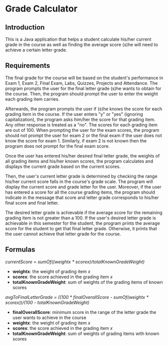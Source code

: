 # Grade Calculator
## Introduction
This is a Java application that helps a student calculate his/her current grade in the course as well as
finding the average score (s)he will need to achieve a certain letter grade.

## Requirements
The final grade for the course will be based on the student's performance in Exam 1, Exam 2, Final Exam,
Labs, Quizzes, Projects and Attendance. The program prompts the user for the final letter grade (s)he
wants to obtain for the course. Then, the program should prompt the user to enter the weight each grading
item carries.

Afterwards, the program prompts the user if (s)he knows the score for each grading item in the course.
If the user enters "y" or "yes" (ignoring capitalization), the program asks him/her the score for that
grading item. Any other response is treated as a "no". The scores for each grading item are out of 100.
When prompting the user for the exam scores, the program should not prompt the user for exam 2 or the
final exam if the user does not know the score for exam 1. Similarly, if exam 2 is not known then the
program does not prompt for the final exam score.

Once the user has entered his/her desired final letter grade, the weights of all grading items and his/her
known scores, the program calculates and displays the current grade based on the current scores.

Then, the user's current letter grade is determined by checking the range his/her current score falls in
the course's grade scale. The program will display the current score and grade letter for the user.
Moreover, if the user has entered a score for all the course grading items, the program should indicate
in the message that score and letter grade corresponds to his/her final score and final letter.

The desired letter grade is achievable if the average score for the remaining grading item is not greater
than a 100. If the user's desired letter grade is achievable in this semester for the student, the
program prints the average score for the student to get that final letter grade. Otherwise, it prints
that the user cannot achieve that letter grade for the course.

## Formulas
*currentScore = sumOf((weightx * scorex)/totalKnownGradeWeight)*
* **weightx**: the weight of grading item *x*
* **scorex**: the score achieved in the grading item *x*
* **totalKnownGradeWeight**: sum of weights of the grading items of known scores

*avgToFinalLetterGrade = ((100 * finalOverallScore - sumOf(weightx * scorex))/(100 - totalKnownGradeWeight)*
* **finalOverallScore**: minimum score in the range of the letter grade the user wants to achieve in the course
* **weightx**: the weight of grading item *x*
* **scorex**: the score achieved in the grading item *x*
* **totalKnownGradeWeight**: sum of weights of grading items with known scores
